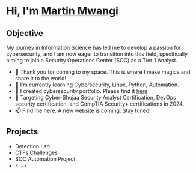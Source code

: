 # Hi, I'm <a href="https://linkedin.com/www.linkedin.com/In/martin-mwangi-njoroge" class="no-underline" >Martin Mwangi</a>

## Objective

My journey in Information Science has led me to develop a passion for cybersecurity, and I am now eager to transition into this field, specifically aiming to join a Security Operations Center (SOC) as a Tier 1 Analyst.


- 👀 Thank you for coming to my space. This is where I make magics and share it to the world!
- 🌱 I’m currently learning Cybersecurity, Linux, Python, Automation.
- 💞️ I created cybersecurity portfolio. Please find it <a href="https://github.com/martin650/Cyber-Shujaa-Security-Analyst-Track" class="no-underline">here</a>
- 🎯 Targeting Cyber-Shujaa Security Analyst Certification, DevOps security certification, and CompTIA Security+ certifications in 2024.
- 📫 Find me here. A new website is coming. Stay tuned!

## Projects
- Detection Lab
- <a href='https://github.com/martin650/CTFs-Challenges'>CTFs Challenges</a>
- SOC Automation Project
- ⚡ 
-->
